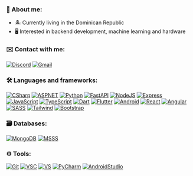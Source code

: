 ### 📖 About me:

- 🏝️ Currently living in the Dominican Republic
- 🖥️ Interested in backend development, machine learning and hardware

### ✉️ Contact with me:

[![Discord](https://img.shields.io/badge/Ricaidito%230001-%237289DA.svg?style=for-the-badge&logo=discord&logoColor=white)](https://discordapp.com/users/263535106747006977)
[![Gmail](https://img.shields.io/badge/ricaiditodev@gmail.com-f44336?style=for-the-badge&logo=gmail&logoColor=white)](ricaiditodev@gmail.com)

### 🛠️ Languages and frameworks:

[![CSharp](https://img.shields.io/badge/C%23-280068?style=for-the-badge&logo=csharp&logoColor=white)]()
[![ASPNET](https://img.shields.io/badge/ASP.NET-512bd4?style=for-the-badge&logo=dotnet&logoColor=white)]()
[![Python](https://img.shields.io/badge/Python-3476ab?style=for-the-badge&logo=python&logoColor=white)]()
[![FastAPI](https://img.shields.io/badge/FastAPI-05988a?style=for-the-badge&logo=fastapi&logoColor=white)]()
[![NodeJS](https://img.shields.io/badge/Node.JS-689f63?style=for-the-badge&logo=node.js&logoColor=white)]()
[![Express](https://img.shields.io/badge/Express-333331?style=for-the-badge&logo=express&logoColor=white)]()
[![JavaScript](https://img.shields.io/badge/JavaScript-black?style=for-the-badge&logo=javascript)]()
[![TypeScript](https://img.shields.io/badge/TypeScript-017acb?style=for-the-badge&logo=typescript&logoColor=white)]()
[![Dart](https://img.shields.io/badge/Dart-00d2b8?style=for-the-badge&logo=dart&logoColor=white)]()
[![Flutter](https://img.shields.io/badge/Flutter-3abeee?style=for-the-badge&logo=flutter&logoColor=white)]()
[![Android](https://img.shields.io/badge/Android-2edf85?style=for-the-badge&logo=android&logoColor=white)]()
[![React](https://img.shields.io/badge/React-black?style=for-the-badge&logo=react)]()
[![Angular](https://img.shields.io/badge/Angular-dd0031?style=for-the-badge&logo=angular&logoColor=white)]()
[![SASS](https://img.shields.io/badge/SASS-bf4080?style=for-the-badge&logo=sass&logoColor=white)]()
[![Tailwind](https://img.shields.io/badge/Tailwind%20CSS-0f172a?style=for-the-badge&logo=tailwindcss)]()
[![Bootstrap](https://img.shields.io/badge/Bootstrap-8c0bfd?style=for-the-badge&logo=bootstrap&logoColor=white)]()

### 🗃️ Databases:

[![MongoDB](https://img.shields.io/badge/MongoDB-00ed64?style=for-the-badge&logo=mongodb&logoColor=white)]()
[![MSSS](https://img.shields.io/badge/Microsoft%20SQL%20Server-bd071d?style=for-the-badge&logo=microsoft%20sql%20server&logoColor=white)]()

### ⚙️ Tools:

[![Git](https://img.shields.io/badge/Git-f05030?style=for-the-badge&logo=git&logoColor=white)]()
[![VSC](https://img.shields.io/badge/Visual%20Studio%20Code-00a5f4?style=for-the-badge&logo=visualstudiocode&logoColor=white)]()
[![VS](https://img.shields.io/badge/Visual%20Studio-743db4?style=for-the-badge&logo=visualstudio&logoColor=white)]()
[![PyCharm](https://img.shields.io/badge/PyCharm-f6eb53?style=for-the-badge&logo=pycharm&logoColor=black)]()
[![AndroidStudio](https://img.shields.io/badge/Android%20Studio-2edf85?style=for-the-badge&logo=androidstudio&logoColor=blue)]()
